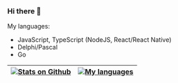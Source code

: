 ### Hi there 👋

My languages:
- JavaScript, TypeScript (NodeJS, React/React Native)
- Delphi/Pascal
- Go

| [![Stats on Github](https://github-readme-stats.vercel.app/api?username=magicfun1241)](https://github.com/MagicFun1241) | [![My languages](https://github-readme-stats.vercel.app/api/top-langs/?username=magicfun1241&layout=compact)](https://github.com/MagicFun1241) |
|------------------------------------------------------------------------------------------------------------------------------|---------------------------------------------------------------------------------------------------------------------------------------------|
